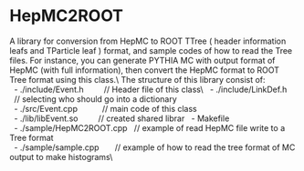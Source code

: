 # HepMC2ROOT
A library for conversion from HepMC to ROOT TTree ( header information leafs and TParticle leaf ) format, and sample codes of how to read the Tree files. For instance, you can generate PYTHIA MC with output format of HepMC (with full information), then convert the HepMC format to ROOT Tree format using this class.\ 
The structure of this library consist of: \
   - ./include/Event.h         // Header file of this class\ 
   - ./include/LinkDef.h       // selecting who should go into a dictionary\
   - ./src/Event.cpp           // main code of this class\
   - ./lib/libEvent.so         // created shared librar
   - Makefile\
   - ./sample/HepMC2ROOT.cpp   // example of read HepMC file write to a Tree format\
   - ./sample/sample.cpp       // example of how to read the tree format of MC output to make histograms\
